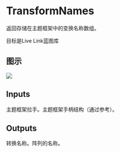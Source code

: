 # TransformNames

返回存储在主题框架中的变换名称数组。

目标是Live Link蓝图库

## 图示

![]($-20221218-19445608.png)

## Inputs

主题框架拉手。主题框架手柄结构（通过参考）。  

## Outputs

转换名称。阵列的名称。

